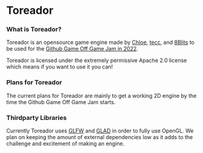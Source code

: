 # Toreador

### What is Toreador?
Toreador is an opensource game engine made by [Chloe](https://github.com/Hammer86gn), [tecc](https://github.com/tecc), 
and [8Blits](https://github.com/8Blits) to be used for the [Github Game Off Game Jam in 2022](https://itch.io/jam/game-off-2022).
<p>
</p>
Toreador is licensed under the extremely permissive Apache 2.0 license which means if you want to use it you can!

### Plans for Toreador
The current plans for Toreador are mainly to get a working 2D engine by the time the Github Game Off Game Jam starts.


### Thirdparty Libraries
Currently Toreador uses [GLFW](https://github.com/glfw/glfw) and [GLAD](https://github.com/Dav1dde/glad) in order to fully use OpenGL.
We plan on keeping the amount of external dependencies low as it adds to the challenge and excitement of making an engine.